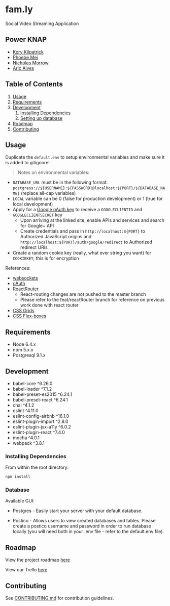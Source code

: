 # fam.ly

Social Video Streaming Application

## Power KNAP

  - [Kory Kilpatrick](https://github.com/kk1024)
  - [Phoebe Mei](https://github.com/sorbae)
  - [Nicholas Morrow](https://github.com/nmorrow11)
  - [Aric Alves](https://github.com/aricalves)

## Table of Contents

1. [Usage](#Usage)
1. [Requirements](#requirements)
1. [Development](#development)
    1. [Installing Dependencies](#installing-dependencies)
    1. [Setting up database](#database)
1. [Roadmap](#roadmap)
1. [Contributing](#contributing)

## Usage

Duplicate the `default.env` to setup environmental variables and make sure it is added to gitignore!
> Notes on environmental variables:
- ```DATABASE_URL``` must be in the following format: ```postgress://${USERNAME}:${PASSWORD}@localhost:${PORT}/${DATABASE_NAME}``` (replace all-cap variables)
- ```LOCAL``` variable can be 0 (false for production development) or 1 (true for local development)
- Apply for a [Google oAuth key](https://console.developers.google.com) to receive a ```GOOGLECLIENTID``` and ```GOOGLECLIENTSECRET``` key
  - Upon arriving at the linked site, enable APIs and services and search for Google+ API
  - Create credentials and pass in ```http://localhost:${PORT}``` to Authorized JavaScript origins and ```http://localhost:${PORT}/auth/google/redirect``` to Authorized redirect URIs
- Create a random cookie key (really, what ever string you want) for ```COOKIEKEY```; this is for encryption

References:
- [websockets](https://socket.io/)
- [oAuth](http://www.passportjs.org/docs/)
- [ReactRouter](https://github.com/ReactTraining/react-router)
  - React-routing changes are not pushed to the master branch
  - Please refer to the feat/reactRouter branch for reference on previous work done with react router
- [CSS Grids](https://gridbyexample.com/patterns/)
- [CSS Flex-boxes](https://developer.mozilla.org/en-US/docs/Web/CSS/CSS_Flexible_Box_Layout/Using_CSS_flexible_boxes)

## Requirements

- Node 6.4.x
- npm 5.x.x
- Postgresql 9.1.x

## Development

 - babel-core ^6.26.0
 - babel-loader ^7.1.2
 - babel-preset-es2015 ^6.24.1
 - babel-preset-react ^6.24.1
 - chai ^4.1.2
 - eslint ^4.11.0
 - eslint-config-airbnb ^16.1.0
 - eslint-plugin-import ^2.8.0
 - eslint-plugin-jsx-a11y ^6.0.2
 - eslint-plugin-react ^7.4.0
 - mocha ^4.0.1
 - webpack ^3.8.1

### Installing Dependencies

From within the root directory:

```sh
npm install
```

### Database

Available GUI: 

- Postgres - Easily start your server with your default database.

- Postico - Allows users to view created databases and tables. Please create a postico username and password in order to run database locally (you will need both in your .env file - refer to the default.env file).

## Roadmap

View the project roadmap [here](https://docs.google.com/document/d/1WI0ECKA-4dYaD25FkTV6qtP-UhtHemi-1yFMJ2BsGXM/edit?usp=sharing)

View our Trello [here](https://trello.com/b/Hm6tsJMM/dj-bunny-hop)


## Contributing

See [CONTRIBUTING.md](CONTRIBUTING.md) for contribution guidelines.
